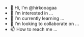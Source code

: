 - 👋 Hi, I’m @hirkooagaa
- 👀 I’m interested in ...
- 🌱 I’m currently learning ...
- 💞️ I’m looking to collaborate on ...
- 📫 How to reach me ...

<!---
hirkooagaa/hirkooagaa is a ✨ special ✨ repository because its `README.md` (this file) appears on your GitHub profile.
You can click the Preview link to take a look at your changes.
--->

